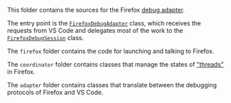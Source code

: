 This folder contains the sources for the Firefox
[debug adapter](https://code.visualstudio.com/api/extension-guides/debugger-extension#debugging-architecture-of-vs-code).

The entry point is the [`FirefoxDebugAdapter`](./firefoxDebugAdapter.ts) class, which receives the
requests from VS Code and delegates most of the work to the [`FirefoxDebugSession`](./firefoxDebugSession.ts) class.

The `firefox` folder contains the code for launching and talking to Firefox.

The `coordinator` folder contains classes that manage the states of
["threads"](https://github.com/mozilla/gecko-dev/blob/master/devtools/docs/backend/protocol.md#interacting-with-thread-like-actors)
in Firefox.

The `adapter` folder contains classes that translate between the debugging protocols of Firefox and VS Code.
